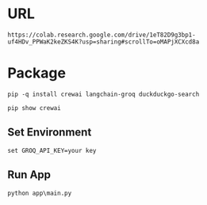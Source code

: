 # URL

`https://colab.research.google.com/drive/1eT82D9g3bp1-uf4HDv_PPWaK2keZKS4K?usp=sharing#scrollTo=oMAPjXCXcd8a`

# Package

`pip -q install crewai langchain-groq duckduckgo-search`

`pip show crewai`

## Set Environment

`set GROQ_API_KEY=your key`

## Run App

`python app\main.py`
